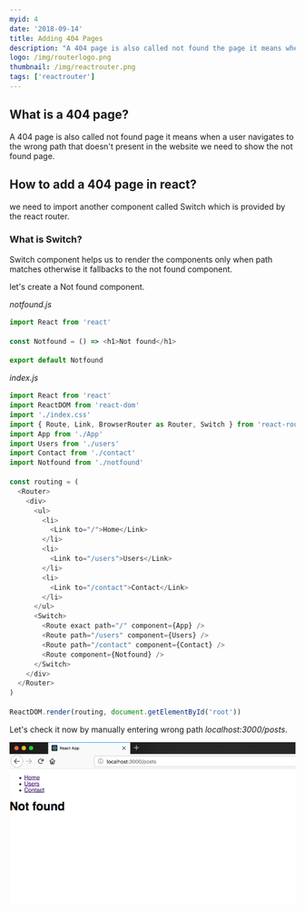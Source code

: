 ```yaml
---
myid: 4
date: '2018-09-14'
title: Adding 404 Pages
description: "A 404 page is also called not found the page it means when a user navigates to the wrong path that doesn't present in the website we need to show the not found page. we need to import another component called Switch which is provided by the react router."
logo: /img/routerlogo.png
thumbnail: /img/reactrouter.png
tags: ['reactrouter']
---
```


## What is a 404 page?

A 404 page is also called not found page it means when a user navigates to the wrong path that doesn't present in the website we need to show the not found page.

## How to add a 404 page in react?

we need to import another component called Switch which is provided by the react router.

### What is Switch?

Switch component helps us to render the components only when path matches otherwise it fallbacks to the not found component.

let's create a Not found component.

_notfound.js_

```javascript
import React from 'react'

const Notfound = () => <h1>Not found</h1>

export default Notfound
```

_index.js_

```javascript
import React from 'react'
import ReactDOM from 'react-dom'
import './index.css'
import { Route, Link, BrowserRouter as Router, Switch } from 'react-router-dom'
import App from './App'
import Users from './users'
import Contact from './contact'
import Notfound from './notfound'

const routing = (
  <Router>
    <div>
      <ul>
        <li>
          <Link to="/">Home</Link>
        </li>
        <li>
          <Link to="/users">Users</Link>
        </li>
        <li>
          <Link to="/contact">Contact</Link>
        </li>
      </ul>
      <Switch>
        <Route exact path="/" component={App} />
        <Route path="/users" component={Users} />
        <Route path="/contact" component={Contact} />
        <Route component={Notfound} />
      </Switch>
    </div>
  </Router>
)

ReactDOM.render(routing, document.getElementById('root'))
```

Let's check it now by manually entering wrong path _localhost:3000/posts_.

![react 404 pages](./404.png)
